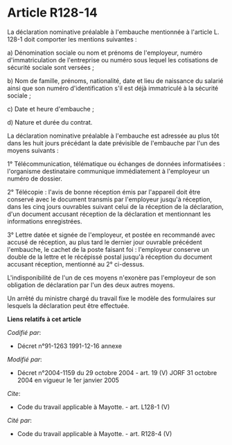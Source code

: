 # Article R128-14

La déclaration nominative préalable à l'embauche mentionnée à l'article L. 128-1 doit comporter les mentions suivantes : 

a) Dénomination sociale ou nom et prénoms de l'employeur, numéro d'immatriculation de l'entreprise ou numéro sous lequel les
cotisations de sécurité sociale sont versées ; 

b) Nom de famille, prénoms, nationalité, date et lieu de naissance du salarié ainsi que son numéro d'identification s'il est
déjà immatriculé à la sécurité sociale ; 

c) Date et heure d'embauche ; 

d) Nature et durée du contrat. 

La déclaration nominative préalable à l'embauche est adressée au plus tôt dans les huit jours précédant la date prévisible de
l'embauche par l'un des moyens suivants : 

1° Télécommunication, télématique ou échanges de données informatisées : l'organisme destinataire communique immédiatement à
l'employeur un numéro de dossier. 

2° Télécopie : l'avis de bonne réception émis par l'appareil doit être conservé avec le document transmis par l'employeur
jusqu'à réception, dans les cinq jours ouvrables suivant celui de la réception de la déclaration, d'un document accusant
réception de la déclaration et mentionnant les informations enregistrées. 

3° Lettre datée et signée de l'employeur, et postée en recommandé avec accusé de réception, au plus tard le dernier jour
ouvrable précédent l'embauche, le cachet de la poste faisant foi : l'employeur conserve un double de la lettre et le
récépissé postal jusqu'à réception du document accusant réception, mentionné au 2° ci-dessus. 

L'indisponibilité de l'un de ces moyens n'exonère pas l'employeur de son obligation de déclaration par l'un des deux autres
moyens. 

Un arrêté du ministre chargé du travail fixe le modèle des formulaires sur lesquels la déclaration peut être effectuée.

**Liens relatifs à cet article**

_Codifié par_:

  - Décret n°91-1263 1991-12-16 annexe

_Modifié par_:

  - Décret n°2004-1159 du 29 octobre 2004 - art. 19 (V) JORF 31 octobre 2004 en vigueur le 1er janvier 2005

_Cite_:

  - Code du travail applicable à Mayotte. - art. L128-1 (V)

_Cité par_:

  - Code du travail applicable à Mayotte. - art. R128-4 (V)

